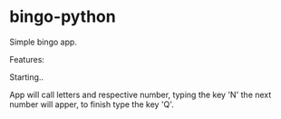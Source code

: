 # bingo-python

Simple bingo app. 

Features: 

Starting.. 

App will call letters and respective number, typing the key 'N' the next number will apper, to finish type the key 'Q'. 

